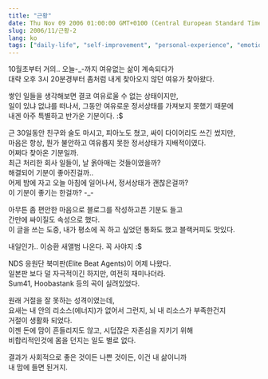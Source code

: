 ```yaml
---
title: "근황"
date: Thu Nov 09 2006 01:00:00 GMT+0100 (Central European Standard Time)
slug: 2006/11/근황-2
lang: ko
tags: ["daily-life", "self-improvement", "personal-experience", "emotions"]
---
```


10월초부터 거의.. 오늘-_-까지 여유없는 삶이 계속되다가   
대략 오후 3시 20분경부터 좀처럼 내게 찾아오지 않던 여유가 찾아왔다.  

쌓인 일들을 생각해보면 결코 여유로울 수 없는 상태이지만,  
일이 있냐 없냐를 떠나서, 그동안 여유로운 정서상태를 가져보지 못했기 때문에  
내겐 아주 특별하고 반가운 기분이다. :$

근 30일동안 친구와 술도 마시고, 피아노도 쳤고, 싸이 다이어리도 쓰긴 썼지만,  
마음은 항상, 뭔가 불안하고 여유롭지 못한 정서상태가 지배적이였다.  
어쩌다 찾아온 기분일까.   
최근 처리한 회사 일들이, 날 옭아매는 것들이였을까?  
해결되어 기분이 좋아진걸까..  
어제 밤에 자고 오늘 아침에 일어나서, 정서상태가 괜찮은걸까?  
이 기분이 좋기는 한걸까? -_-

아무튼 좀 편안한 마음으로 블로그를 작성하고픈 기분도 들고  
간만에 싸이질도 속성으로 했다.  
이 글을 쓰는 도중, 내가 평소에 꼭 하고 싶었던 통화도 했고 블랙커피도 맛있다. 

내일인가.. 이승환 새앨범 나온다. 꼭 사야지 :$  

NDS 응원단 북미판(Elite Beat Agents)이 어제 나왔다.   
일본판 보다 덜 자극적이긴 하지만, 여전히 재미나더라.  
Sum41, Hoobastank 등의 곡이 실려있었다. 

원래 거절을 잘 못하는 성격이였는데,  
요새는 내 안의 리소스(에너지)가 없어서 그런지, 뇌 내 리소스가 부족한건지  
거절이 생활화 되었다.  
이젠 돈에 맘이 흔들리지도 않고, 시덥잖은 자존심을 지키기 위해   
비합리적인것에 몸을 던지는 일도 별로 없다.

결과가 사회적으로 좋은 것이든 나쁜 것이든, 이건 내 삶이니까   
내 맘에 들면 된거지.
